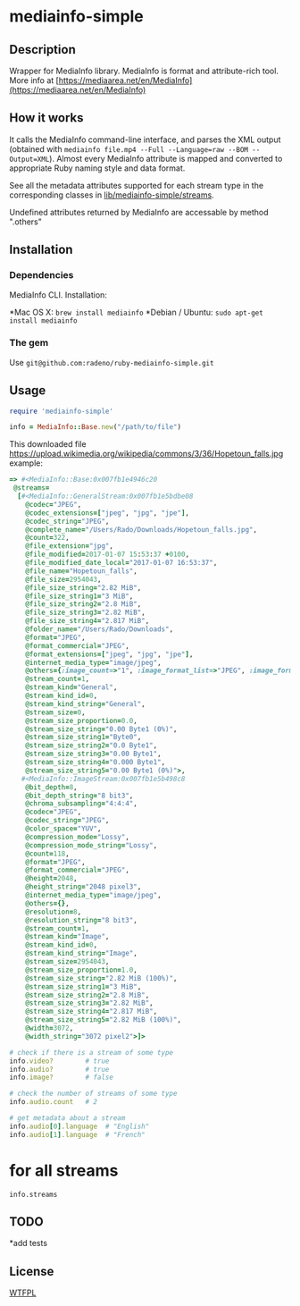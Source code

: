 mediainfo-simple
================

Description
-----------
Wrapper for MediaInfo library.
MediaInfo is format and attribute-rich tool. More info at [https://mediaarea.net/en/MediaInfo](https://mediaarea.net/en/MediaInfo)


How it works
------------
It calls the MediaInfo command-line interface, and parses the XML output (obtained with `mediainfo file.mp4 --Full --Language=raw --BOM --Output=XML`).
Almost every MediaInfo attribute is mapped and converted to appropriate Ruby naming style and data format.

See all the metadata attributes supported for each stream type in the corresponding classes in [lib/mediainfo-simple/streams](lib/mediainfo-simple/streams).

Undefined attributes returned by MediaInfo are accessable by method ".others"


Installation
------------

### Dependencies

MediaInfo CLI. Installation:

*Mac OS X: `brew install mediainfo`
*Debian / Ubuntu: `sudo apt-get install mediainfo`

### The gem

Use `git@github.com:radeno/ruby-mediainfo-simple.git`


Usage
-----
```ruby
require 'mediainfo-simple'

info = MediaInfo::Base.new("/path/to/file")
```

This downloaded file https://upload.wikimedia.org/wikipedia/commons/3/36/Hopetoun_falls.jpg example:
```ruby
=> #<MediaInfo::Base:0x007fb1e4946c20
 @streams=
  [#<MediaInfo::GeneralStream:0x007fb1e5bdbe08
    @codec="JPEG",
    @codec_extensions=["jpeg", "jpg", "jpe"],
    @codec_string="JPEG",
    @complete_name="/Users/Rado/Downloads/Hopetoun_falls.jpg",
    @count=322,
    @file_extension="jpg",
    @file_modified=2017-01-07 15:53:37 +0100,
    @file_modified_date_local="2017-01-07 16:53:37",
    @file_name="Hopetoun_falls",
    @file_size=2954043,
    @file_size_string="2.82 MiB",
    @file_size_string1="3 MiB",
    @file_size_string2="2.8 MiB",
    @file_size_string3="2.82 MiB",
    @file_size_string4="2.817 MiB",
    @folder_name="/Users/Rado/Downloads",
    @format="JPEG",
    @format_commercial="JPEG",
    @format_extensions=["jpeg", "jpg", "jpe"],
    @internet_media_type="image/jpeg",
    @others={:image_count=>"1", :image_format_list=>"JPEG", :image_format_with_hint_list=>"JPEG", :image_codec_list=>"JPEG", :format_string=>"JPEG"},
    @stream_count=1,
    @stream_kind="General",
    @stream_kind_id=0,
    @stream_kind_string="General",
    @stream_size=0,
    @stream_size_proportion=0.0,
    @stream_size_string="0.00 Byte1 (0%)",
    @stream_size_string1="Byte0",
    @stream_size_string2="0.0 Byte1",
    @stream_size_string3="0.00 Byte1",
    @stream_size_string4="0.000 Byte1",
    @stream_size_string5="0.00 Byte1 (0%)">,
   #<MediaInfo::ImageStream:0x007fb1e5b498c8
    @bit_depth=8,
    @bit_depth_string="8 bit3",
    @chroma_subsampling="4:4:4",
    @codec="JPEG",
    @codec_string="JPEG",
    @color_space="YUV",
    @compression_mode="Lossy",
    @compression_mode_string="Lossy",
    @count=118,
    @format="JPEG",
    @format_commercial="JPEG",
    @height=2048,
    @height_string="2048 pixel3",
    @internet_media_type="image/jpeg",
    @others={},
    @resolution=8,
    @resolution_string="8 bit3",
    @stream_count=1,
    @stream_kind="Image",
    @stream_kind_id=0,
    @stream_kind_string="Image",
    @stream_size=2954043,
    @stream_size_proportion=1.0,
    @stream_size_string="2.82 MiB (100%)",
    @stream_size_string1="3 MiB",
    @stream_size_string2="2.8 MiB",
    @stream_size_string3="2.82 MiB",
    @stream_size_string4="2.817 MiB",
    @stream_size_string5="2.82 MiB (100%)",
    @width=3072,
    @width_string="3072 pixel2">]>
```

```ruby
# check if there is a stream of some type
info.video?        # true
info.audio?        # true
info.image?        # false

# check the number of streams of some type
info.audio.count   # 2

# get metadata about a stream
info.audio[0].language  # "English"
info.audio[1].language  # "French"
```

# for all streams
`info.streams`

TODO
----
*add tests


License
-------
[WTFPL](http://www.wtfpl.net/txt/copying/)
